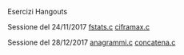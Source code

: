 Esercizi Hangouts

Sessione del 24/11/2017
[fstats.c](other/fstats.c)
[ciframax.c](other/ciframax.c)

Sessione del 28/12/2017
[anagrammi.c](other/anagrammi.c)
[concatena.c](other/concatena.c)
